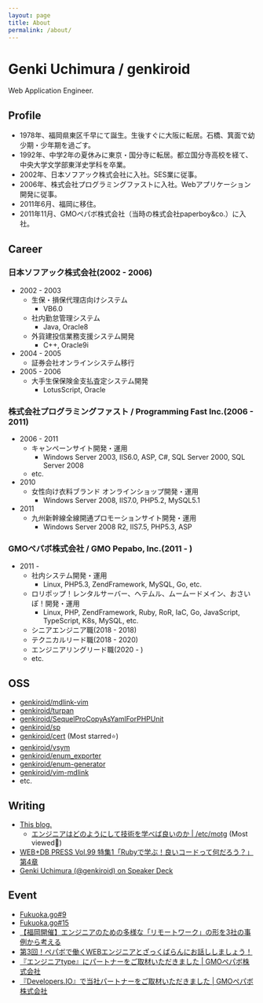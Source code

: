 ```yaml
---
layout: page
title: About
permalink: /about/
---
```


# Genki Uchimura / genkiroid

Web Application Engineer.

## Profile

- 1978年、福岡県東区千早にて誕生。生後すぐに大阪に転居。石橋、箕面で幼少期・少年期を過ごす。
- 1992年、中学2年の夏休みに東京・国分寺に転居。都立国分寺高校を経て、中央大学文学部東洋史学科を卒業。
- 2002年、日本ソフアック株式会社に入社。SES業に従事。
- 2006年、株式会社プログラミングファストに入社。Webアプリケーション開発に従事。
- 2011年6月、福岡に移住。
- 2011年11月、GMOペパボ株式会社（当時の株式会社paperboy&co.）に入社。

## Career

### 日本ソフアック株式会社(2002 - 2006)

- 2002 - 2003
    - 生保・損保代理店向けシステム
        - VB6.0
    - 社内勤怠管理システム
        - Java, Oracle8
    - 外貨建投信業務支援システム開発
        - C++, Oracle9i
- 2004 - 2005
    - 証券会社オンラインシステム移行
- 2005 - 2006
    - 大手生保保険金支払査定システム開発
        - LotusScript, Oracle

### 株式会社プログラミングファスト / Programming Fast Inc.(2006 - 2011)

- 2006 - 2011
    - キャンペーンサイト開発・運用
        - Windows Server 2003, IIS6.0, ASP, C#, SQL Server 2000, SQL Server 2008
    - etc.
- 2010
    - 女性向け衣料ブランド オンラインショップ開発・運用
        - Windows Server 2008, IIS7.0, PHP5.2, MySQL5.1
- 2011
    - 九州新幹線全線開通プロモーションサイト開発・運用
        - Windows Server 2008 R2, IIS7.5, PHP5.3, ASP

### GMOペパボ株式会社 / GMO Pepabo, Inc.(2011 - )

- 2011 - 
    - 社内システム開発・運用
        - Linux, PHP5.3, ZendFramework, MySQL, Go, etc.
    - ロリポップ！レンタルサーバー、ヘテムル、ムームードメイン、おさいぽ！開発・運用
        - Linux, PHP, ZendFramework, Ruby, RoR, IaC, Go, JavaScript, TypeScript, K8s, MySQL, etc.
    - シニアエンジニア職(2018 - 2018)
    - テクニカルリード職(2018 - 2020)
    - エンジニアリングリード職(2020 - )
    - etc.

## OSS

- [genkiroid/mdlink-vim](https://github.com/genkiroid/mdlink-vim)
- [genkiroid/turpan](https://github.com/genkiroid/turpan)
- [genkiroid/SequelProCopyAsYamlForPHPUnit](https://github.com/genkiroid/SequelProCopyAsYamlForPHPUnit)
- [genkiroid/sp](https://github.com/genkiroid/sp)
- [genkiroid/cert](https://github.com/genkiroid/cert) (Most starred:star:)
- [genkiroid/vsym](https://github.com/genkiroid/vsym)
- [genkiroid/enum_exporter](https://github.com/genkiroid/enum_exporter)
- [genkiroid/enum-generator](https://github.com/genkiroid/enum-generator)
- [genkiroid/vim-mdlink](https://github.com/genkiroid/vim-mdlink)
- etc.

## Writing

- [This blog.](https://genkiroid.github.io/)
    - [エンジニアはどのようにして技術を学べば良いのか \| /etc/motg](https://genkiroid.github.io/2020/05/11/learn-tech/) (Most viewed:eyes:)
- [WEB+DB PRESS Vol.99 特集1「Rubyで学ぶ！良いコードって何だろう？」第4章](https://amzn.asia/d/9P0bAGL)
- [Genki Uchimura (@genkiroid) on Speaker Deck](https://speakerdeck.com/genkiroid)

## Event

- [Fukuoka.go#9](https://connpass.com/event/68358/)
- [Fukuoka.go#15](https://fukuokago.connpass.com/event/164350/)
- [【福岡開催】エンジニアのための多様な「リモートワーク」の形を3社の事例から考える](https://sansan.connpass.com/event/145842/)
- [第3回！ペパボで働くWEBエンジニアとざっくばらんにお話ししましょう！](https://www.wantedly.com/projects/695931)
- [『エンジニアtype』にパートナーをご取材いただきました \| GMOペパボ株式会社](https://pepabo.com/news/media/202201201300/)
- [『Developers.IO』で当社パートナーをご取材いただきました \| GMOペパボ株式会社](https://pepabo.com/news/media/201811061420/)
